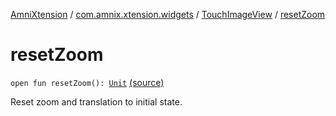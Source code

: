 [AmniXtension](../../index.md) / [com.amnix.xtension.widgets](../index.md) / [TouchImageView](index.md) / [resetZoom](./reset-zoom.md)

# resetZoom

`open fun resetZoom(): `[`Unit`](https://kotlinlang.org/api/latest/jvm/stdlib/kotlin/-unit/index.html) [(source)](https://github.com/AmniX/AmniXTension/tree/master/AmniXtension/src/main/java/com/amnix/xtension/widgets/TouchImageView.java#L459)

Reset zoom and translation to initial state.

